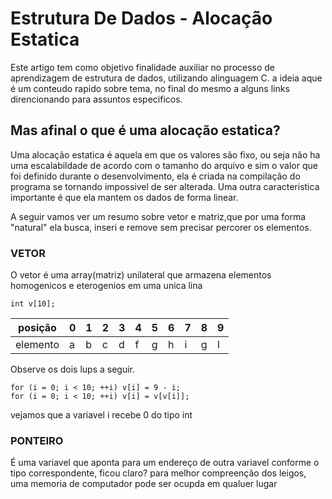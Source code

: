 # Estrutura De Dados - Alocação Estatica

Este artigo tem como objetivo finalidade auxiliar no processo de aprendizagem de estrutura de dados, utilizando alinguagem C. a ideia aque é um conteudo rapido sobre tema, no final do mesmo a alguns links direncionando para assuntos especificos.

## Mas afinal o que é uma alocação estatica?
Uma alocação estatica é aquela em que os valores são fixo, ou seja não ha uma escalabildade de acordo com o tamanho do arquivo e sim o valor que foi definido durante o desenvolvimento, ela é criada na compilação do programa  se tornando impossivel de ser alterada. Uma outra caracteristica importante é que ela mantem os dados de forma linear.

A seguir vamos ver um resumo sobre vetor e matriz,que por uma forma "natural" ela busca, inseri e remove sem precisar percorer os elementos.


### VETOR
O vetor é uma array(matriz) unilateral que armazena elementos homogenicos e eterogenios em uma unica lina 

```
int v[10];
```
|posição|0|1|2|3|4|5|6|7|8|9|
|-------|-|-|-|-|-|-|-|-|-|-|
|elemento|a|b|c|d|f|g|h|i|g|l|

Observe os dois lups a seguir.
``` 
for (i = 0; i < 10; ++i) v[i] = 9 - i;
for (i = 0; i < 10; ++i) v[i] = v[v[i]];
```
vejamos que a variavel i recebe 0 do tipo int
### PONTEIRO
É uma variavel que aponta para um endereço de outra variavel conforme o tipo correspondente, ficou claro?
para melhor compreenção dos leigos, uma memoria de computador pode  ser ocupda em qualuer lugar 



